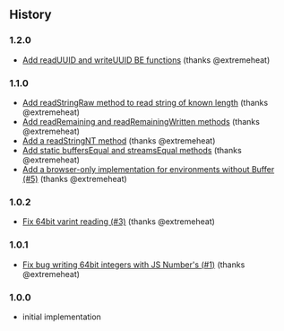 ## History

### 1.2.0
* [Add readUUID and writeUUID BE functions](https://github.com/extremeheat/node-binarystream/commit/0016bf2a73d2235966ee81749863187389d50fde) (thanks @extremeheat)

### 1.1.0
* [Add readStringRaw method to read string of known length](https://github.com/extremeheat/node-binarystream/commit/911b562d5ff9d9cdbc7dcc2afa8c4e8359470aba) (thanks @extremeheat)
* [Add readRemaining and readRemainingWritten methods](https://github.com/extremeheat/node-binarystream/commit/a5a86690c9605bee1fd0020777677eb926a14b78) (thanks @extremeheat)
* [Add a readStringNT method](https://github.com/extremeheat/node-binarystream/commit/492795331b4cd990b4e73afefa6a2203a53d41ff) (thanks @extremeheat)
* [Add static buffersEqual and streamsEqual methods](https://github.com/extremeheat/node-binarystream/commit/a3b860ce32b304c06e1df52e8e509fbde5586b6d) (thanks @extremeheat)
* [Add a browser-only implementation for environments without Buffer (#5)](https://github.com/extremeheat/node-binarystream/commit/040788a0f0751ea8525e9b108723ddf2a33fa47c) (thanks @extremeheat)

### 1.0.2
* [Fix 64bit varint reading (#3)](https://github.com/extremeheat/node-binarystream/commit/b291f2ac764a570d4c10182e7b9fdacf1ff751bb) (thanks @extremeheat)

### 1.0.1
* [Fix bug writing 64bit integers with JS Number's (#1)](https://github.com/extremeheat/node-binarystream/commit/1d3aad8f053e466bdeb7d0c8085e789c3d62362d) (thanks @extremeheat)

### 1.0.0

* initial implementation
